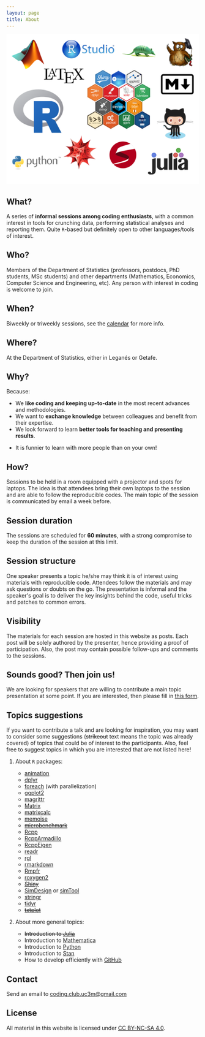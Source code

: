 ```yaml
---
layout: page
title: About
---
```


![Coding Club UC3M](public/logos/Collage_Coding_Club.png "Coding Club UC3M")

## What?

A series of **informal sessions among coding enthusiasts**, with a common interest in tools for crunching data, performing statistical analyses and reporting them. Quite `R`-based but definitely open to other languages/tools of interest.

## Who?

Members of the Department of Statistics (professors, postdocs, PhD students, MSc students) and other departments (Mathematics, Economics, Computer Science and Engineering, etc). Any person with interest in coding is welcome to join.

## When?

Biweekly or triweekly sessions, see the [calendar](https://codingclubuc3m.github.io/calendar.html) for more info.

## Where?

At the Department of Statistics, either in Leganés or Getafe. <!--The proportion of meetings in Getafe/Leganés will be according to the proportion of participants from each campus.-->

## Why?

Because:

- We **like coding and keeping up-to-date** in the most recent advances and methodologies.
- We want to **exchange knowledge** between colleagues and benefit from their expertise.
- We look forward to learn **better tools for teaching and presenting results**.
<!-- - We want to receive and provide **feedback** on how to approach **programming problems**. -->
- It is funnier to learn with more people than on your own!

## How?

Sessions to be held in a room equipped with a projector and spots for laptops. The idea is that attendees bring their own laptops to the session and are able to follow the reproducible codes. The main topic of the session is communicated by email a week before.

## Session duration

The sessions are scheduled for **60 minutes**, with a strong compromise to keep the duration of the session at this limit.

## Session structure

One speaker presents a topic he/she may think it is of interest using materials with reproducible code. Attendees follow the materials and may ask questions or doubts on the go. The presentation is informal and the speaker's goal is to deliver the key insights behind the code, useful tricks and patches to common errors.

<!--
A possible one is:

1. **Introduction** (~5 minutes). Presentation and quick overview of the session's scope.
2. **Main topic** (~30). Interactive presentation of a specific topic at a introductory, intermediate or advanced level.
3. **Feedback for problem solving** (~10). Tell us how are you solving or trying to solve a current problem to gain advice from the rest.
4. **Miscellanea tricks** (~5). Did you find a solution for a tricky problem or a great productivity hack? You can tell us about it, if you think is useful.
5. **Proposals for next sessions** (~10). We vote and discuss what are the most interesting topics for the next sections, based on a list of common interests and available presenters.
-->

## Visibility

The materials for each session are hosted in this website as posts. Each post will be solely authored by the presenter, hence providing a proof of participation. Also, the post may contain possible follow-ups and comments to the sessions.

## Sounds good? Then join us!

We are looking for speakers that are willing to contribute a main topic presentation at some point. If you are interested, then please fill in [this form](https://docs.google.com/forms/d/e/1FAIpQLSesu_kvqzmwqZc4m25_WygeBJLjeaLCYRk45XiS96T_HHsGcQ/viewform?usp=sf_link). 

## Topics suggestions

If you want to contribute a talk and are looking for inspiration, you may want to consider some suggestions (~~strikeout~~ text means the topic was already covered) of topics that could be of interest to the participants. Also, feel free to suggest topics in which you are interested that are not listed here!

1. About `R` packages:
    
    - [animation](https://cran.r-project.org/web/packages/animation)
    - [dplyr](https://cran.r-project.org/web/packages/dplyr)
    - [foreach](https://cran.r-project.org/web/packages/foreach) (with parallelization)
    - [ggplot2](https://cran.r-project.org/web/packages/ggplot2)
    - [magrittr](https://cran.r-project.org/web/packages/magrittr)
    - [Matrix](https://cran.r-project.org/web/packages/Matrix)
    - [matrixcalc](https://cran.r-project.org/web/packages/matrixcalc)
    - [memoise](https://cran.r-project.org/web/packages/memoise)
    - ~~[microbenchmark](https://cran.r-project.org/web/packages/microbenchmark)~~
    - [Rcpp](https://cran.r-project.org/web/packages/Rcpp)
    - [RcppArmadillo](https://cran.r-project.org/web/packages/RcppArmadillo)
    - [RcppEigen](https://cran.r-project.org/web/packages/RcppEigen)
    - [readr](https://cran.r-project.org/web/packages/readr)
    - [rgl](https://cran.r-project.org/web/packages/rgl)
    - [rmarkdown](https://cran.r-project.org/web/packages/rmarkdown)
    - [Rmpfr](https://cran.r-project.org/web/packages/Rmpfr)
    - [roxygen2](https://cran.r-project.org/web/packages/roxygen2)
    - ~~[Shiny](https://cran.r-project.org/web/packages/shiny)~~
    - [SimDesign](https://cran.r-project.org/web/packages/SimDesign) or [simTool](https://cran.r-project.org/web/packages/simTool)
    - [stringr](https://cran.r-project.org/web/packages/stringr)
    - [tidyr](https://cran.r-project.org/web/packages/tidyr)
    - ~~[txtplot](https://cran.r-project.org/web/packages/txtplot)~~

2. About more general topics:

    - ~~Introduction to [Julia](http://julialang.org/)~~
    - Introduction to [Mathematica](https://www.wolfram.com/mathematica/)
    - Introduction to [Python](https://www.python.org/)
    - Introduction to [Stan](http://mc-stan.org/)
    - How to develop efficiently with [GitHub](https://github.com/)

## Contact

Send an email to <coding.club.uc3m@gmail.com>

## License

All material in this website is licensed under [CC BY-NC-SA 4.0](https://creativecommons.org/licenses/by-nc-sa/4.0/).
